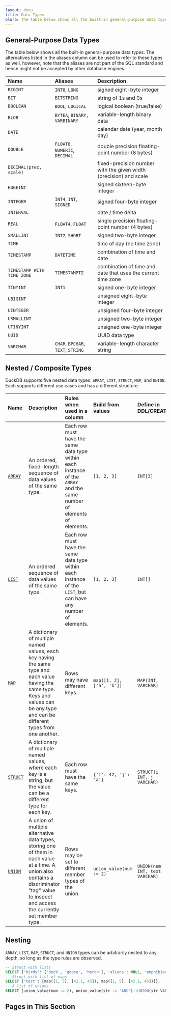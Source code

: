 ```yaml
---
layout: docu
title: Data Types
blurb: The table below shows all the built-in general-purpose data types.
---
```


## General-Purpose Data Types

The table below shows all the built-in general-purpose data types. The alternatives listed in the aliases column can be used to refer to these types as well, however, note that the aliases are not part of the SQL standard and hence might not be accepted by other database engines.

| Name | Aliases | Description |
|:--|:--|:----|
| `BIGINT` | `INT8`, `LONG` | signed eight-byte integer |
| `BIT` | `BITSTRING` | string of 1s and 0s |
| `BOOLEAN` | `BOOL`, `LOGICAL` | logical boolean (true/false) |
| `BLOB` | `BYTEA`, `BINARY,` `VARBINARY` | variable-length binary data |
| `DATE` |   | calendar date (year, month day) |
| `DOUBLE` | `FLOAT8`, `NUMERIC`, `DECIMAL` | double precision floating-point number (8 bytes) |
| `DECIMAL(prec, scale)` | | fixed-precision number with the given width (precision) and scale |
| `HUGEINT` | | signed sixteen-byte integer|
| `INTEGER` | `INT4`, `INT`, `SIGNED` | signed four-byte integer |
| `INTERVAL` |  | date / time delta |
| `REAL` | `FLOAT4`, `FLOAT` | single precision floating-point number (4 bytes)|
| `SMALLINT` | `INT2`, `SHORT` | signed two-byte integer|
| `TIME` | | time of day (no time zone) |
| `TIMESTAMP` | `DATETIME` | combination of time and date |
| `TIMESTAMP WITH TIME ZONE` | `TIMESTAMPTZ` | combination of time and date that uses the current time zone |
| `TINYINT` | `INT1` | signed one-byte integer|
| `UBIGINT` | | unsigned eight-byte integer |
| `UINTEGER` | | unsigned four-byte integer |
| `USMALLINT` | | unsigned two-byte integer |
| `UTINYINT` | | unsigned one-byte integer |
| `UUID` | | UUID data type |
| `VARCHAR` | `CHAR`, `BPCHAR`, `TEXT`, `STRING` | variable-length character string |

## Nested / Composite Types

DuckDB supports five nested data types: `ARRAY`, `LIST`, `STRUCT`, `MAP`, and `UNION`. Each supports different use cases and has a different structure. 

| Name | Description | Rules when used in a column | Build from values | Define in DDL/CREATE |
|:-|:---|:---|:--|:--|
| [`ARRAY`](../../sql/data_types/array) | An ordered, fixed-length sequence of data values of the same type. | Each row must have the same data type within each instance of the `ARRAY` and the same number of elements of elements. | `[1, 2, 3]` | `INT[3]` |
| [`LIST`](../../sql/data_types/list) | An ordered sequence of data values of the same type. | Each row must have the same data type within each instance of the `LIST`, but can have any number of elements. | `[1, 2, 3]` | `INT[]` |
| [`MAP`](../../sql/data_types/map) | A dictionary of multiple named values, each key having the same type and each value having the same type. Keys and values can be any type and can be different types from one another. | Rows may have different keys. | `map([1, 2], ['a', 'b'])` | `MAP(INT, VARCHAR)` |
| [`STRUCT`](../../sql/data_types/struct) | A dictionary of multiple named values, where each key is a string, but the value can be a different type for each key. | Each row must have the same keys. | `{'i': 42, 'j': 'a'}` | `STRUCT(i INT, j VARCHAR)` |
| [`UNION`](../../sql/data_types/union) | A union of multiple alternative data types, storing one of them in each value at a time. A union also contains a discriminator "tag" value to inspect and access the currently set member type. | Rows may be set to different member types of the union. | `union_value(num := 2)` | `UNION(num INT, text VARCHAR)` |

## Nesting

`ARRAY`, `LIST`, `MAP`, `STRUCT`, and `UNION` types can be arbitrarily nested to any depth, so long as the type rules are observed.

```sql
-- Struct with lists
SELECT {'birds': ['duck', 'goose', 'heron'], 'aliens': NULL, 'amphibians': ['frog', 'toad']};
-- Struct with list of maps
SELECT {'test': [map([1, 5], [42.1, 45]), map([1, 5], [42.1, 45])]};
-- A list of unions
SELECT [union_value(num := 2), union_value(str := 'ABC')::UNION(str VARCHAR, num INTEGER)];
```

## Pages in This Section
